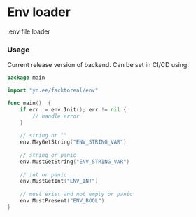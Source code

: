 # Env loader

.env file loader

### Usage

Current release version of backend. Can be set in CI/CD using:

```go
package main

import "yn.ee/facktoreal/env"

func main()  {
    if err := env.Init(); err != nil {
        // handle error
    }
     
    // string or ""
    env.MayGetString("ENV_STRING_VAR")
    
    // string or panic
    env.MustGetString("ENV_STRING_VAR")
    
    // int or panic
    env.MustGetInt("ENV_INT")
    
    // must exist and not empty or panic
    env.MustPresent("ENV_BOOL")
}
```


